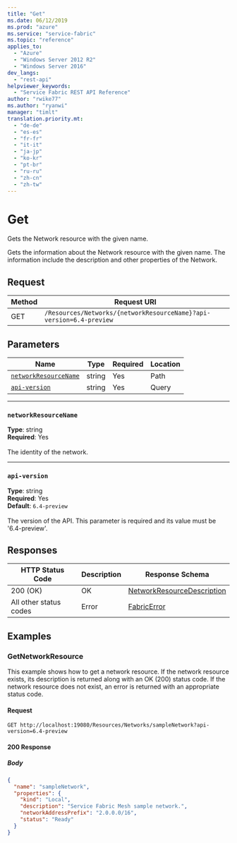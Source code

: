 ```yaml
---
title: "Get"
ms.date: 06/12/2019
ms.prod: "azure"
ms.service: "service-fabric"
ms.topic: "reference"
applies_to: 
  - "Azure"
  - "Windows Server 2012 R2"
  - "Windows Server 2016"
dev_langs: 
  - "rest-api"
helpviewer_keywords: 
  - "Service Fabric REST API Reference"
author: "rwike77"
ms.author: "ryanwi"
manager: "timlt"
translation.priority.mt: 
  - "de-de"
  - "es-es"
  - "fr-fr"
  - "it-it"
  - "ja-jp"
  - "ko-kr"
  - "pt-br"
  - "ru-ru"
  - "zh-cn"
  - "zh-tw"
---
```

# Get
Gets the Network resource with the given name.

Gets the information about the Network resource with the given name. The information include the description and other properties of the Network.

## Request
| Method | Request URI |
| ------ | ----------- |
| GET | `/Resources/Networks/{networkResourceName}?api-version=6.4-preview` |


## Parameters
| Name | Type | Required | Location |
| --- | --- | --- | --- |
| [`networkResourceName`](#networkresourcename) | string | Yes | Path |
| [`api-version`](#api-version) | string | Yes | Query |

____
### `networkResourceName`
__Type__: string <br/>
__Required__: Yes<br/>
<br/>
The identity of the network.

____
### `api-version`
__Type__: string <br/>
__Required__: Yes<br/>
__Default__: `6.4-preview` <br/>
<br/>
The version of the API. This parameter is required and its value must be '6.4-preview'.


## Responses

| HTTP Status Code | Description | Response Schema |
| --- | --- | --- |
| 200 (OK) | OK<br/> | [NetworkResourceDescription](sfclient-model-networkresourcedescription.md) |
| All other status codes | Error<br/> | [FabricError](sfclient-model-fabricerror.md) |

## Examples

### GetNetworkResource

This example shows how to get a network resource. If the network resource exists, its description is returned along with an OK (200) status code. If the network resource does not exist, an error is returned with an appropriate status code.

#### Request
```
GET http://localhost:19080/Resources/Networks/sampleNetwork?api-version=6.4-preview
```

#### 200 Response
##### Body
```json
{
  "name": "sampleNetwork",
  "properties": {
    "kind": "Local",
    "description": "Service Fabric Mesh sample network.",
    "networkAddressPrefix": "2.0.0.0/16",
    "status": "Ready"
  }
}
```

